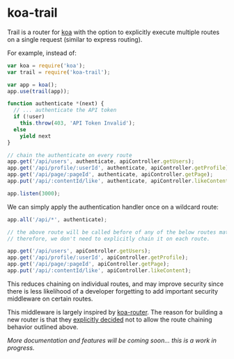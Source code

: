 # koa-trail

Trail is a router for [koa](https://github.com/koajs/koa) with the option to explicitly execute multiple routes on a single request (similar to express routing).

For example, instead of:

```javascript
var koa = require('koa');
var trail = require('koa-trail');

var app = koa();
app.use(trail(app));

function authenticate *(next) {
  // ... authenticate the API token
  if (!user)
    this.throw(403, 'API Token Invalid');
  else
    yield next
}

// chain the authenticate on every route 
app.get('/api/users', authenticate, apiController.getUsers);
app.get('/api/profile/:userId', authenticate, apiController.getProfile);
app.get('/api/page/:pageId', authenticate, apiController.getPage);
app.put('/api/:contentId/like', authenticate, apiController.likeContent);

app.listen(3000);
```

We can simply apply the authentication handler once on a wildcard route:

```javascript
app.all('/api/*', authenticate);

// the above route will be called before of any of the below routes matching /api/*
// therefore, we don't need to explicitly chain it on each route.

app.get('/api/users', apiController.getUsers);
app.get('/api/profile/:userId', apiController.getProfile);
app.get('/api/page/:pageId', apiController.getPage);
app.put('/api/:contentId/like', apiController.likeContent);
```

This reduces chaining on individual routes, and may improve security since there is less likelihood of a developer forgetting to add important security middleware on certain routes.

This middleware is largely inspired by [koa-router](https://github.com/alexmingoia/koa-router). The reason for building a new router is that they [explicitly decided](https://github.com/alexmingoia/koa-router/pull/41) not to allow the route chaining behavior outlined above.

_More documentation and features will be coming soon... this is a work in progress._